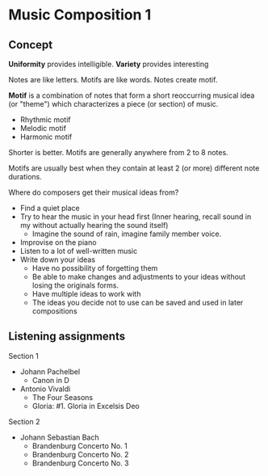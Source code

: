 # Music Composition 1

## Concept

**Uniformity** provides intelligible. **Variety** provides interesting

Notes are like letters. Motifs are like words. Notes create motif.

**Motif** is a combination of notes that form a short reoccurring musical idea (or "theme") which characterizes a piece
(or section) of music.
- Rhythmic motif
- Melodic motif
- Harmonic motif

Shorter is better. Motifs are generally anywhere from 2 to 8 notes.

Motifs are usually best when they contain at least 2 (or more) different note durations.

Where do composers get their musical ideas from? 
- Find a quiet place
- Try to hear the music in your head first (Inner hearing, recall sound in my without actually hearing the sound itself)
  - Imagine the sound of rain, imagine family member voice.
- Improvise on the piano
- Listen to a lot of well-written music
- Write down your ideas
  - Have no possibility of forgetting them
  - Be able to make changes and adjustments to your ideas without losing the originals forms.
  - Have multiple ideas to work with
  - The ideas you decide not to use can be saved and used in later compositions

## Listening assignments

Section 1

- Johann Pachelbel
  - Canon in D
- Antonio Vivaldi
  - The Four Seasons
  - Gloria: #1. Gloria in Excelsis Deo

Section 2

- Johann Sebastian Bach
  - Brandenburg Concerto No. 1
  - Brandenburg Concerto No. 2
  - Brandenburg Concerto No. 3

